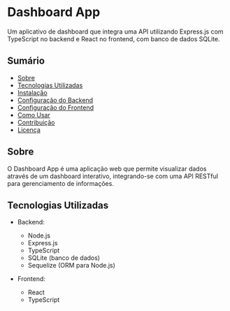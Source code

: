 # Dashboard App

Um aplicativo de dashboard que integra uma API utilizando Express.js com TypeScript no backend e React no frontend, com banco de dados SQLite.

## Sumário

- [Sobre](#sobre)
- [Tecnologias Utilizadas](#tecnologias-utilizadas)
- [Instalação](#instalação)
- [Configuração do Backend](#configuração-do-backend)
- [Configuração do Frontend](#configuração-do-frontend)
- [Como Usar](#como-usar)
- [Contribuição](#contribuição)
- [Licença](#licença)

## Sobre

O Dashboard App é uma aplicação web que permite visualizar dados através de um dashboard interativo, integrando-se com uma API RESTful para gerenciamento de informações.

## Tecnologias Utilizadas

- Backend:
  - Node.js
  - Express.js
  - TypeScript
  - SQLite (banco de dados)
  - Sequelize (ORM para Node.js)

- Frontend:
  - React
  - TypeScript
